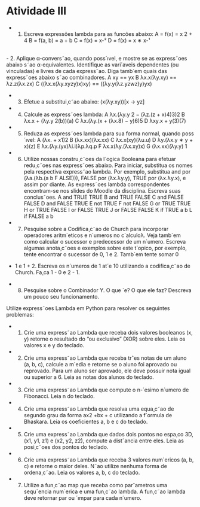 # Atividade III

- 1. Escreva expressões lambda para as funcões abaixo:
A = f(x) = x
2 + 4
B = f(a, b) = a + b
C = f(x) = x-²
D = f(x) = x ∗ x-¹
<br />
- 2. Aplique α-convers˜ao, quando poss´ıvel, e mostre se as express˜oes abaixo s˜ao α-equivalentes. Identifique
as vari´aveis dependentes (ou vinculadas) e livres de cada express˜ao. Diga tamb´em quais das express˜oes
abaixo s˜ao combinadores.
A xy == yx
B λx.x(λy.xy) == λz.z(λx.zx)
C ((λx.x(λy.xyzy)x)xy) == ((λy.y(λz.yzwz)y)yx)

- 3. Efetue a substitui¸c˜ao abaixo:
(x(λy.xy))[x → yz]

- 4. Calcule as express˜oes lambda:
A λx.(λy.y 2 − (λz.(z + x)4)3)2
B λx.x + (λy.y 2(b))(a)
C λx.(λy.(x + (λx.8) − y)6)5
D λxy.x + y(3)(7)

- 5. Reduza as express˜oes lambda para sua forma normal, quando poss´ıvel:
A (λx. + x1)2
B (λx.xx)(λx.xx)
C λx.x(xy)(λu.u)
D λy.(λx.y ∗ y + x)(z)
E λx.(λy.(yx)λi.i)λp.λq.p
F λx.x(λy.(λx.xy)x)
G (λx.xx)(λy.y)
1

- 6. Utilize nossas constru¸c˜oes da l´ogica Booleana para efetuar redu¸c˜oes nas express˜oes abaixo. Para iniciar,
substitua os nomes pela respectiva express˜ao lambda. Por exemplo, substitua and por (λa.(λb.(a b F ALSE))),
FALSE por (λx.λy.y), TRUE por (λx.λy.x), e assim por diante. As express˜oes lambda correspondentes
encontram-se nos slides do Moodle da disciplina. Escreva suas conclus˜oes.
A and TRUE TRUE
B and TRUE FALSE
C and FALSE FALSE
D and FALSE TRUE
E not TRUE
F not FALSE
G or TRUE TRUE
H or TRUE FALSE
I or FALSE TRUE
J or FALSE FALSE
K if TRUE a b
L if FALSE a b

- 7. Pesquise sobre a Codifica¸c˜ao de Church para incorporar operadores aritm´eticos e n´umeros no c´alculoλ.
Veja tamb´em como calcular o sucessor e predecessor de um n´umero. Escreva algumas anota¸c˜oes e
exemplos sobre este t´opico, por exemplo, tente encontrar o sucessor de 0, 1 e 2. Tamb´em tente somar 0
+ 1 e 1 + 2. Escreva os n´umeros de 1 at´e 10 utilizando a codifica¸c˜ao de Church. Fa¸ca 1 - 0 e 2 - 1.

- 8. Pesquise sobre o Combinador Y. O que ´e? O que ele faz? Descreva um pouco seu funcionamento.

Utilize express˜oes Lambda em Python para resolver os seguintes problemas:

- 1. Crie uma express˜ao Lambda que receba dois valores booleanos (x, y) retorne o resultado do “ou exclusivo”
(XOR) sobre eles. Leia os valores x e y do teclado.

- 2. Crie uma express˜ao Lambda que receba trˆes notas de um aluno (a, b, c), calcule a m´edia e retorne se o
aluno foi aprovado ou reprovado. Para um aluno ser aprovado, ele deve possuir nota igual ou superior a 6. Leia as notas dos alunos do teclado.

- 3. Crie uma express˜ao Lambda que compute o n-´esimo n´umero de Fibonacci. Leia n do teclado.

- 4. Crie uma express˜ao Lambda que resolva uma equa¸c˜ao de segundo grau da forma ax2 +bx + c utilizando
a f´ormula de Bhaskara. Leia os coeficientes a, b e c do teclado.

- 5. Crie uma express˜ao Lambda que dados dois pontos no espa¸co 3D, (x1, y1, z1) e (x2, y2, z2), compute a
distˆancia entre eles. Leia as posi¸c˜oes dos pontos do teclado.

- 6. Crie uma express˜ao Lambda que receba 3 valores num´ericos (a, b, c) e retorne o maior deles. N˜ao utilize
nenhuma forma de ordena¸c˜ao. Leia os valores a, b, c do teclado.

- 7. Utilize a fun¸c˜ao map que receba como parˆametros uma sequˆencia num´erica e uma fun¸c˜ao lambda. A
fun¸c˜ao lambda deve retornar par ou ´ımpar para cada n´umero.
